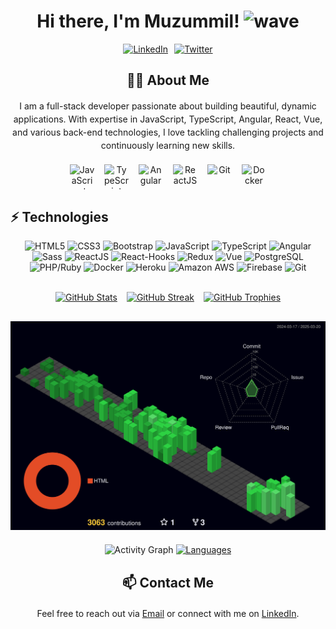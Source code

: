 <!-- Header Section -->
<h1 align="center">
  Hi there, I'm Muzummil! 
  <img src="https://raw.githubusercontent.com/faizahmedfarooqui/faizahmedfarooqui/master/wave.gif" width="30px" alt="wave">
</h1>

<!-- Social Icons (using flex for side-by-side layout) -->
<div align="center" style="display: flex; justify-content: center; gap: 10px; flex-wrap: wrap; margin-bottom: 20px;">
  <a href="https://www.linkedin.com/in/muzummil-iqbal-67b92515b/" target="_blank">
    <img src="https://img.icons8.com/fluent/48/000000/linkedin.png" alt="LinkedIn" style="height:40px; width:40px; object-fit: contain;">
  </a>
  <a href="https://twitter.com/IqbalMuzummil" target="_blank">
    <img src="https://img.icons8.com/fluent/48/000000/twitter.png" alt="Twitter" style="height:40px; width:40px; object-fit: contain;">
  </a>
</div>

<!-- Extra Section: About Me -->
<div style="margin: 20px 0;">
  <h2 align="center">👨‍💻 About Me</h2>
  <p align="center" style="max-width: 600px; margin: auto; line-height: 1.5;">
    I am a full-stack developer passionate about building beautiful, dynamic applications.
    With expertise in JavaScript, TypeScript, Angular, React, Vue, and various back-end technologies,
    I love tackling challenging projects and continuously learning new skills.
  </p>
</div>

<!-- Professional Skills Section -->
<div align="center" style="display: flex; flex-wrap: wrap; justify-content: center; gap: 15px; margin-bottom: 30px;">
  <img src="https://cdn.simpleicons.org/javascript/F7DF1E?width=40" alt="JavaScript" title="JavaScript" style="height:40px; width:40px; object-fit: contain;">
  <img src="https://cdn.simpleicons.org/typescript/3178C6?width=40" alt="TypeScript" title="TypeScript" style="height:40px; width:40px; object-fit: contain;">
  <img src="https://cdn.simpleicons.org/angular/DD0031?width=40" alt="Angular" title="Angular" style="height:40px; width:40px; object-fit: contain;">
  <img src="https://cdn.simpleicons.org/react/61DAFB?width=40" alt="ReactJS" title="React" style="height:40px; width:40px; object-fit: contain;">
  <img src="https://cdn.simpleicons.org/git/F05032?width=40" alt="Git" title="Git" style="height:40px; width:40px; object-fit: contain;">
  <img src="https://cdn.simpleicons.org/docker/2496ED?width=40" alt="Docker" title="Docker" style="height:40px; width:40px; object-fit: contain;">
</div>

<!-- Technologies Section -->
## ⚡ Technologies
<p align="center">
  <img src="https://img.shields.io/badge/-HTML5-E34F26?style=flat-square&logo=html5&logoColor=white" alt="HTML5">
  <img src="https://img.shields.io/badge/-CSS3-1572B6?style=flat-square&logo=css3" alt="CSS3">
  <img src="https://img.shields.io/badge/-Bootstrap-563D7C?style=flat-square&logo=bootstrap" alt="Bootstrap">
  <img src="https://img.shields.io/badge/-JavaScript-black?style=flat-square&logo=javascript" alt="JavaScript">
  <img src="https://img.shields.io/badge/-TypeScript-007ACC?style=flat-square&logo=typescript" alt="TypeScript">
  <img src="https://img.shields.io/badge/Angular-DD0031?style=for-the-badge&logo=angular&logoColor=white" alt="Angular">
  <img src="https://img.shields.io/badge/-Sass-%23CC6699?style=flat-square&logo=sass&logoColor=ffffff" alt="Sass">
  <img src="https://img.shields.io/badge/-React-black?style=flat-square&logo=react" alt="ReactJS">
  <img src="https://img.shields.io/badge/-React%20Hooks-black?style=flat-square&logo=react" alt="React-Hooks">
  <img src="https://img.shields.io/badge/-Redux-black?style=flat-square&logo=react" alt="Redux">
  <img src="https://img.shields.io/badge/-Vue-black?style=flat-square&logo=vue" alt="Vue">
  <img src="https://img.shields.io/badge/-PostgreSQL-black?style=flat-square&logo=PostgreSQL" alt="PostgreSQL">
  <img src="https://img.shields.io/badge/-ruby-black?style=flat-square&logo=ruby" alt="PHP/Ruby">
  <img src="https://img.shields.io/badge/-Docker-black?style=flat-square&logo=docker" alt="Docker">
  <img src="https://img.shields.io/badge/-Heroku-430098?style=flat-square&logo=heroku" alt="Heroku">
  <img src="https://img.shields.io/badge/Amazon%20AWS-232F3E?style=flat-square&logo=amazon-aws" alt="Amazon AWS">
  <img src="https://img.shields.io/badge/-Firebase-black?style=flat-square&logo=firebase" alt="Firebase">
  <img src="https://img.shields.io/badge/-Git-black?style=flat-square&logo=git" alt="Git">
</p>
  
<br/>

<!-- GitHub Stats Section (flex container for better layout) -->
<div align="center" style="display: flex; flex-wrap: wrap; justify-content: center; gap: 15px; margin-bottom: 30px;">
  <a href="#">
    <img src="https://github-readme-stats.vercel.app/api?username=muzummil&show_icons=true&count_private=true&theme=dark" alt="GitHub Stats">
  </a>
  <a href="https://streak-stats.demolab.com?user=muzummil&theme=dark"><img src="https://streak-stats.demolab.com?user=muzummil&theme=dark" alt="GitHub Streak" /></a>
  <a href="#">
    <img src="https://github-profile-trophy.vercel.app/?username=muzummil&theme=monokai" alt="GitHub Trophies">
  </a>

  <!-- 
  <a href="#">
    <img src="https://github-readme-stats.vercel.app/api/top-langs/?username=muzummil&layout=compact&theme=dark" alt="Languages">
  </a>
   -->
</div>

<!-- 3D Contribution Graph -->
<div align="center" style="margin: 20px 0;">
  <img src="./profile-3d-contrib/profile-night-green.svg" alt="3D Contributions">
</div>

<!-- Recent Activity Graph -->
<div align="center" style="margin-bottom: 30px;">
  <img src="https://github-readme-activity-graph.vercel.app/graph?username=muzummil&theme=high-contrast" alt="Activity Graph">

  <a href="#">
    <img src="https://github-readme-stats.vercel.app/api/top-langs/?username=muzummil&layout=compact&theme=dark" alt="Languages">
  </a>
</div>

<!-- Extra Section: Contact Me -->
<div style="margin: 20px 0;">
  <h2 align="center">📫 Contact Me</h2>
  <p align="center" style="max-width: 600px; margin: auto; line-height: 1.5;">
    Feel free to reach out via <a href="mailto:muzummil.iqbal@gmail.com">Email</a> or connect with me on 
    <a href="https://www.linkedin.com/in/muzummil-iqbal-67b92515b/">LinkedIn</a>.
  </p>
</div>
